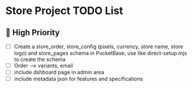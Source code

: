 # Store Project TODO List

## 🚀 High Priority
- [ ] Create a store_order, store_config (pixels, currency, store name, store logo) and store_pages schema in PocketBase, use like direct-setup.mjs to create the schema
- [ ] Order --> variants, email
- [ ] include dshboard page in admin area
- [ ] include metadata json for features and specifications
